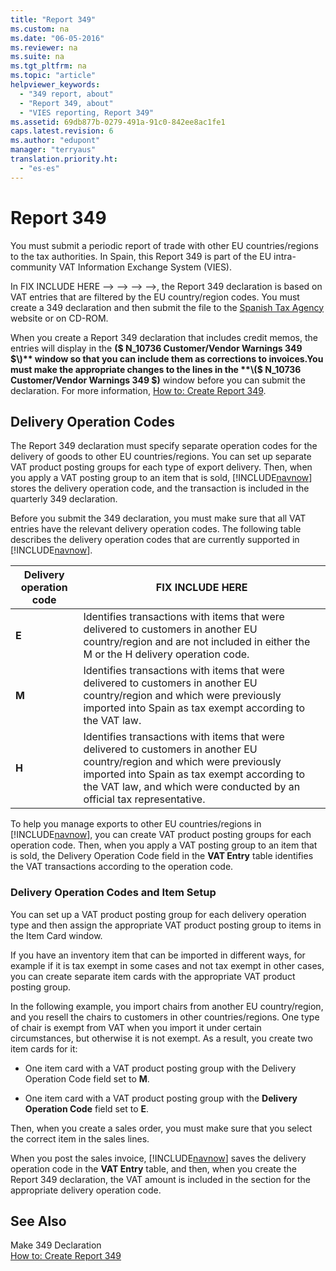 ```yaml
---
title: "Report 349"
ms.custom: na
ms.date: "06-05-2016"
ms.reviewer: na
ms.suite: na
ms.tgt_pltfrm: na
ms.topic: "article"
helpviewer_keywords: 
  - "349 report, about"
  - "Report 349, about"
  - "VIES reporting, Report 349"
ms.assetid: 69db877b-0279-491a-91c0-842ee8ac1fe1
caps.latest.revision: 6
ms.author: "edupont"
manager: "terryaus"
translation.priority.ht: 
  - "es-es"
---
```

# Report 349
You must submit a periodic report of trade with other EU countries\/regions to the tax authorities. In Spain, this Report 349 is part of the EU intra\-community VAT Information Exchange System \(VIES\).  
  
 In FIX INCLUDE HERE<!--FIX INCLUDE HERE<!--FIX INCLUDE HERE<!--FIX INCLUDE HERE<!--FIX INCLUDE HERE<!--[!INCLUDE[navnow](../../ApplicationDesign/includes/navnow_md.md)] --> --> --> --> -->, the Report 349 declaration is based on VAT entries that are filtered by the EU country\/region codes. You must create a 349 declaration and then submit the file to the [Spanish Tax Agency](http://go.microsoft.com/fwlink/?LinkId=238181) website or on CD\-ROM.  
  
 When you create a Report 349 declaration that includes credit memos, the entries will display in the **\($ N\_10736 Customer\/Vendor Warnings 349 $\)** window so that you can include them as corrections to invoices.You must make the appropriate changes to the lines in the **\($ N\_10736 Customer\/Vendor Warnings 349 $\)** window before you can submit the declaration. For more information, [How to: Create Report 349](../../LocalFunctionalityForMicrosoftDynamicsNav2016/Spain/how-to-create-report-349.md).  
  
## Delivery Operation Codes  
 The Report 349 declaration must specify separate operation codes for the delivery of goods to other EU countries\/regions. You can set up separate VAT product posting groups for each type of export delivery. Then, when you apply a VAT posting group to an item that is sold, [!INCLUDE[navnow](../../ApplicationDesign/includes/navnow_md.md)] stores the delivery operation code, and the transaction is included in the quarterly 349 declaration.  
  
 Before you submit the 349 declaration, you must make sure that all VAT entries have the relevant delivery operation codes. The following table describes the delivery operation codes that are currently supported in [!INCLUDE[navnow](../../ApplicationDesign/includes/navnow_md.md)].  
  
|Delivery operation code|FIX INCLUDE HERE<!--[!INCLUDE[bp_tabledescription](../../ApplicationDesign/includes/bp_tabledescription_md.md)] -->|  
|-----------------------------|---------------------------------------|  
|**E**|Identifies transactions with items that were delivered to customers in another EU country\/region and are not included in either the M or the H delivery operation code.|  
|**M**|Identifies transactions with items that were delivered to customers in another EU country\/region and which were previously imported into Spain as tax exempt according to the VAT law.|  
|**H**|Identifies transactions with items that were delivered to customers in another EU country\/region and which were previously imported into Spain as tax exempt according to the VAT law, and which were conducted by an official tax representative.|  
  
 To help you manage exports to other EU countries\/regions in [!INCLUDE[navnow](../../ApplicationDesign/includes/navnow_md.md)], you can create VAT product posting groups for each operation code. Then, when you apply a VAT posting group to an item that is sold, the Delivery Operation Code field in the **VAT Entry** table identifies the VAT transactions according to the operation code.  
  
### Delivery Operation Codes and Item Setup  
 You can set up a VAT product posting group for each delivery operation type and then assign the appropriate VAT product posting group to items in the Item Card window.  
  
 If you have an inventory item that can be imported in different ways, for example if it is tax exempt in some cases and not tax exempt in other cases, you can create separate item cards with the appropriate VAT product posting group.  
  
 In the following example, you import chairs from another EU country\/region, and you resell the chairs to customers in other countries\/regions. One type of chair is exempt from VAT when you import it under certain circumstances, but otherwise it is not exempt. As a result, you create two item cards for it:  
  
-   One item card with a VAT product posting group with the Delivery Operation Code field set to **M**.  
  
-   One item card with a VAT product posting group with the **Delivery Operation Code** field set to **E**.  
  
 Then, when you create a sales order, you must make sure that you select the correct item in the sales lines.  
  
 When you post the sales invoice, [!INCLUDE[navnow](../../ApplicationDesign/includes/navnow_md.md)] saves the delivery operation code in the **VAT Entry** table, and then, when you create the Report 349 declaration, the VAT amount is included in the section for the appropriate delivery operation code.  
  
## See Also  
 Make 349 Declaration   
 [How to: Create Report 349](../../LocalFunctionalityForMicrosoftDynamicsNav2016/Spain/how-to-create-report-349.md)